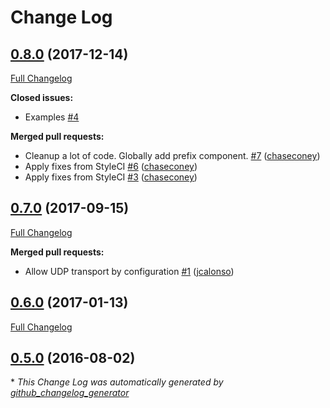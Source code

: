 # Change Log

## [0.8.0](https://github.com/chaseconey/laravel-datadog-helper/tree/0.8.0) (2017-12-14)
[Full Changelog](https://github.com/chaseconey/laravel-datadog-helper/compare/0.7.0...0.8.0)

**Closed issues:**

- Examples [\#4](https://github.com/chaseconey/laravel-datadog-helper/issues/4)

**Merged pull requests:**

- Cleanup a lot of code. Globally add prefix component. [\#7](https://github.com/chaseconey/laravel-datadog-helper/pull/7) ([chaseconey](https://github.com/chaseconey))
- Apply fixes from StyleCI [\#6](https://github.com/chaseconey/laravel-datadog-helper/pull/6) ([chaseconey](https://github.com/chaseconey))
- Apply fixes from StyleCI [\#3](https://github.com/chaseconey/laravel-datadog-helper/pull/3) ([chaseconey](https://github.com/chaseconey))

## [0.7.0](https://github.com/chaseconey/laravel-datadog-helper/tree/0.7.0) (2017-09-15)
[Full Changelog](https://github.com/chaseconey/laravel-datadog-helper/compare/0.6.0...0.7.0)

**Merged pull requests:**

- Allow UDP transport by configuration [\#1](https://github.com/chaseconey/laravel-datadog-helper/pull/1) ([jcalonso](https://github.com/jcalonso))

## [0.6.0](https://github.com/chaseconey/laravel-datadog-helper/tree/0.6.0) (2017-01-13)
[Full Changelog](https://github.com/chaseconey/laravel-datadog-helper/compare/0.5.0...0.6.0)

## [0.5.0](https://github.com/chaseconey/laravel-datadog-helper/tree/0.5.0) (2016-08-02)


\* *This Change Log was automatically generated by [github_changelog_generator](https://github.com/skywinder/Github-Changelog-Generator)*